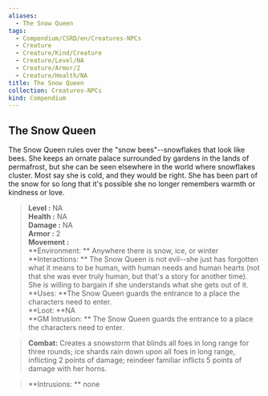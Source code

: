 ```yaml
---
aliases:
  - The Snow Queen
tags:
  - Compendium/CSRD/en/Creatures-NPCs
  - Creature
  - Creature/Kind/Creature
  - Creature/Level/NA
  - Creature/Armor/2
  - Creature/Health/NA
title: The Snow Queen
collection: Creatures-NPCs
kind: Compendium
---
```

## The Snow Queen  
The Snow Queen rules over the "snow bees"--snowflakes that look like bees. She keeps an ornate palace surrounded by gardens in the lands of permafrost, but she can be seen elsewhere in the world where snowflakes cluster. Most say she is cold, and they would be right. She has been part of the snow for so long that it's possible she no longer remembers warmth or kindness or love.  

  
> **Level :** NA  
> **Health :** NA  
> **Damage :** NA  
> **Armor :** 2  
> **Movement :**   
> **Environment: ** Anywhere there is snow, ice, or winter  
> **Interactions: ** The Snow Queen is not evil--she just has forgotten what it means to be human, with human needs and human hearts (not that she was ever truly human, but that's a story for another time). She is willing to bargain if she understands what she gets out of it.  
> **Uses: **The Snow Queen guards the entrance to a place the characters need to enter.  
> **Loot: **NA  
> **GM Intrusion: ** The Snow Queen guards the entrance to a place the characters need to enter.  

> **Combat:** 
> Creates a snowstorm that blinds all foes in long range for three rounds; ice shards rain down upon all foes in long range, inflicting 2 points of damage; reindeer familiar inflicts 5 points of damage with her horns.  
  

> **Intrusions: ** 
> none  
